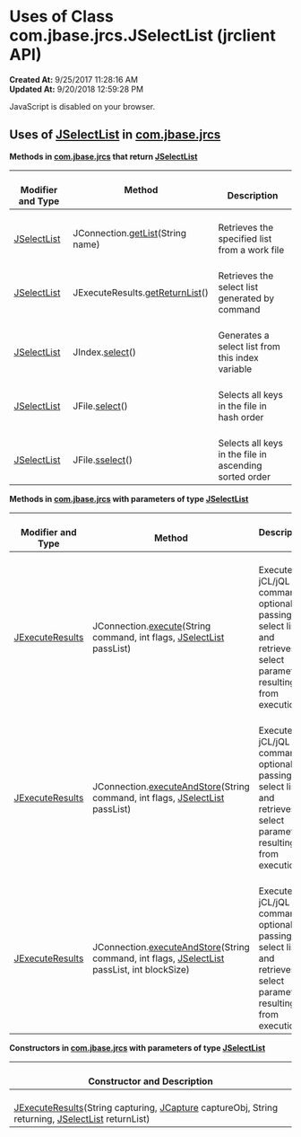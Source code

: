 # Uses of Class com.jbase.jrcs.JSelectList (jrclient   API)

**Created At:** 9/25/2017 11:28:16 AM  
**Updated At:** 9/20/2018 12:59:28 PM  

<script type="text/javascript"><!--
    try {
        if (location.href.indexOf('is-external=true') == -1) {
            parent.document.title="Uses of Class com.jbase.jrcs.JSelectList (jrclient   API)";
        }
    }
    catch(err) {
    }
//--></script><noscript style=""><div>JavaScript is disabled on your browser.</div></noscript>


<!--   -->

## Uses of [JSelectList](/jrcs/com_jbase_jrcs_jselectlist "class in com.jbase.jrcs") in [com.jbase.jrcs](/jrcs/com_jbase_jrcs_package-summary)



**Methods in [com.jbase.jrcs](/jrcs/com_jbase_jrcs_package-summary) that return [JSelectList](/jrcs/com_jbase_jrcs_jselectlist "class in com.jbase.jrcs")**


| <br>Modifier and Type<br> | Method<br> | <br>Description<br> |
| --- | --- | --- |
| <br>[JSelectList](/jrcs/com_jbase_jrcs_jselectlist "class in com.jbase.jrcs")<br> | <br>JConnection.[getList](/jrcs/com_jbase_jrcs_JConnection#getList-java.lang.String-)(String name)<br> | <br>Retrieves the specified list from a work file<br> |
| <br>[JSelectList](/jrcs/com_jbase_jrcs_jselectlist "class in com.jbase.jrcs")<br> | <br>JExecuteResults.[getReturnList](/jrcs/com_jbase_jrcs_jexecuteresults#getReturnList--)()<br> | <br>Retrieves the select list generated by command<br> |
| <br>[JSelectList](/jrcs/com_jbase_jrcs_jselectlist "class in com.jbase.jrcs")<br> | <br>JIndex.[select](/jrcs/com_jbase_jrcs_JIndex#select--)()<br> | <br>Generates a select list from this index variable<br> |
| <br>[JSelectList](/jrcs/com_jbase_jrcs_jselectlist "class in com.jbase.jrcs")<br> | <br>JFile.[select](/jrcs/com_jbase_jrcs_JFile#select--)()<br> | <br>Selects all keys in the file in hash order<br> |
| <br>[JSelectList](/jrcs/com_jbase_jrcs_jselectlist "class in com.jbase.jrcs")<br> | <br>JFile.[sselect](/jrcs/com_jbase_jrcs_JFile#sselect--)()<br> | <br>Selects all keys in the file in ascending sorted order<br> |



**Methods in [com.jbase.jrcs](/jrcs/com_jbase_jrcs_package-summary) with parameters of type [JSelectList](/jrcs/com_jbase_jrcs_jselectlist "class in com.jbase.jrcs")**

| <br>Modifier and Type<br> | <br>Method<br> | Description  |
| --- | --- | --- |
| <br>[JExecuteResults](/jrcs/com_jbase_jrcs_jexecuteresults "class in com.jbase.jrcs")<br> | <br>JConnection.[execute](/jrcs/com_jbase_jrcs_JConnection#execute-java.lang.String-int-com.jbase.jrcs.JSelectList-)(String command, int flags, [JSelectList](/jrcs/com_jbase_jrcs_jselectlist "class in com.jbase.jrcs") passList)<br> | <br>Executes a jCL/jQL command optionally passing it a select list and retrieves select parameters resulting from execution<br> |
| <br>[JExecuteResults](/jrcs/com_jbase_jrcs_jexecuteresults "class in com.jbase.jrcs")<br> | <br>JConnection.[executeAndStore](/jrcs/com_jbase_jrcs_JConnection#executeAndStore-java.lang.String-int-com.jbase.jrcs.JSelectList-)(String command, int flags, [JSelectList](/jrcs/com_jbase_jrcs_jselectlist "class in com.jbase.jrcs") passList)<br> | <br>Executes a jCL/jQL command optionally passing it a select list and retrieves select parameters resulting from execution.<br> |
| <br>[JExecuteResults](/jrcs/com_jbase_jrcs_jexecuteresults "class in com.jbase.jrcs")<br> | <br>JConnection.[executeAndStore](/jrcs/com_jbase_jrcs_JConnection#executeAndStore--)(String command, int flags, [JSelectList](/jrcs/com_jbase_jrcs_jselectlist "class in com.jbase.jrcs") passList, int blockSize)<br> | <br>Executes a jCL/jQL command optionally passing it a select list and retrieves select parameters resulting from execution.<br> |



**Constructors in [com.jbase.jrcs](/jrcs/com_jbase_jrcs_package-summary) with parameters of type [JSelectList](/jrcs/com_jbase_jrcs_jselectlist "class in com.jbase.jrcs")**

| <br>Constructor and Description<br> |
| --- |
| <br>[JExecuteResults](/jrcs/com_jbase_jrcs_jexecuteresults#JExecuteResults-java.lang.String-com.jbase.jrcs.JCapture-java.lang.String-com.jbase.jrcs.JSelectList-)(String capturing, [JCapture](/jrcs/com_jbase_jrcs_jcapture "class in com.jbase.jrcs") captureObj, String returning, [JSelectList](/jrcs/com_jbase_jrcs_jselectlist "class in com.jbase.jrcs") returnList)<br> |
<!-- ======= START OF BOTTOM NAVBAR ====== -->
<!--   -->
